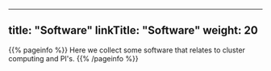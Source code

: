 
---
title: "Software"
linkTitle: "Software"
weight: 20
---

{{% pageinfo %}}
Here we collect some software that relates to cluster computing and PI's.
{{% /pageinfo %}}



